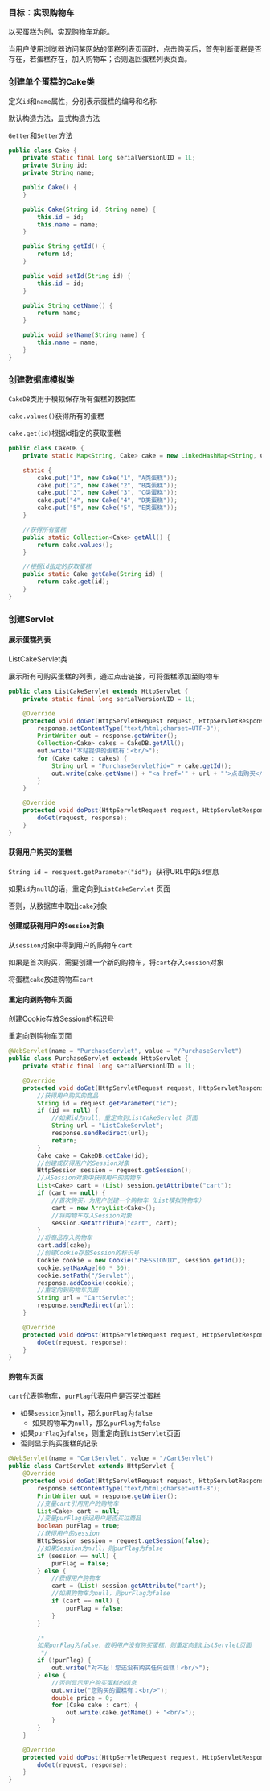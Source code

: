 ### 目标：实现购物车

以买蛋糕为例，实现购物车功能。

当用户使用浏览器访问某网站的蛋糕列表页面时，点击购买后，首先判断蛋糕是否存在，若蛋糕存在，加入购物车；否则返回蛋糕列表页面。

### 创建单个蛋糕的Cake类

定义`id`和`name`属性，分别表示蛋糕的编号和名称

默认构造方法，显式构造方法

`Getter`和`Setter`方法

```java
public class Cake {
    private static final Long serialVersionUID = 1L;
    private String id;
    private String name;

    public Cake() {
    }

    public Cake(String id, String name) {
        this.id = id;
        this.name = name;
    }

    public String getId() {
        return id;
    }

    public void setId(String id) {
        this.id = id;
    }

    public String getName() {
        return name;
    }

    public void setName(String name) {
        this.name = name;
    }
}
```

### 创建数据库模拟类

`CakeDB`类用于模拟保存所有蛋糕的数据库

`cake.values()`获得所有的蛋糕

`cake.get(id)`根据id指定的获取蛋糕

```java
public class CakeDB {
    private static Map<String, Cake> cake = new LinkedHashMap<String, Cake>();

    static {
        cake.put("1", new Cake("1", "A类蛋糕"));
        cake.put("2", new Cake("2", "B类蛋糕"));
        cake.put("3", new Cake("3", "C类蛋糕"));
        cake.put("4", new Cake("4", "D类蛋糕"));
        cake.put("5", new Cake("5", "E类蛋糕"));
    }

    //获得所有蛋糕
    public static Collection<Cake> getAll() {
        return cake.values();
    }

    //根据id指定的获取蛋糕
    public static Cake getCake(String id) {
        return cake.get(id);
    }
}
```

### 创建Servlet

#### 展示蛋糕列表

ListCakeServlet类

展示所有可购买蛋糕的列表，通过点击链接，可将蛋糕添加至购物车

```java
public class ListCakeServlet extends HttpServlet {
    private static final long serialVersionUID = 1L;

    @Override
    protected void doGet(HttpServletRequest request, HttpServletResponse response) throws ServletException, IOException {
        response.setContentType("text/html;charset=UTF-8");
        PrintWriter out = response.getWriter();
        Collection<Cake> cakes = CakeDB.getAll();
        out.write("本站提供的蛋糕有：<br/>");
        for (Cake cake : cakes) {
            String url = "PurchaseServlet?id=" + cake.getId();
            out.write(cake.getName() + "<a href='" + url + "'>点击购买</a><br/>");
        }
    }

    @Override
    protected void doPost(HttpServletRequest request, HttpServletResponse response) throws ServletException, IOException {
        doGet(request, response);
    }
}
```

#### 获得用户购买的蛋糕	

`String id = resquest.getParameter("id"); `获得URL中的`id`信息

如果`id`为`null`的话，重定向到`ListCakeServlet` 页面

否则，从数据库中取出`cake`对象

#### 创建或获得用户的`Session`对象

从`session`对象中得到用户的购物车`cart`

如果是首次购买，需要创建一个新的购物车，将`cart`存入`session`对象

将蛋糕`cake`放进购物车`cart`

#### 重定向到购物车页面

创建Cookie存放Session的标识号

重定向到购物车页面

```java
@WebServlet(name = "PurchaseServlet", value = "/PurchaseServlet")
public class PurchaseServlet extends HttpServlet {
    private static final long serialVersionUID = 1L;

    @Override
    protected void doGet(HttpServletRequest request, HttpServletResponse response) throws ServletException, IOException {
        //获得用户购买的商品
        String id = request.getParameter("id");
        if (id == null) {
            //如果id为null，重定向到ListCakeServlet 页面
            String url = "ListCakeServlet";
            response.sendRedirect(url);
            return;
        }
        Cake cake = CakeDB.getCake(id);
        //创建或获得用户的Session对象
        HttpSession session = request.getSession();
        //从Session对象中获得用户的购物车
        List<Cake> cart = (List) session.getAttribute("cart");
        if (cart == null) {
            //首次购买，为用户创建一个购物车（List模拟购物车）
            cart = new ArrayList<Cake>();
            //将购物车存入Session对象
            session.setAttribute("cart", cart);
        }
        //将商品存入购物车
        cart.add(cake);
        //创建Cookie存放Session的标识号
        Cookie cookie = new Cookie("JSESSIONID", session.getId());
        cookie.setMaxAge(60 * 30);
        cookie.setPath("/Servlet");
        response.addCookie(cookie);
        //重定向到购物车页面
        String url = "CartServlet";
        response.sendRedirect(url);
    }

    @Override
    protected void doPost(HttpServletRequest request, HttpServletResponse response) throws ServletException, IOException {
        doGet(request, response);
    }
}
```

####  购物车页面

`cart`代表购物车，`purFlag`代表用户是否买过蛋糕

- 如果`session`为`null`，那么`purFlag`为`false`
  - 如果购物车为`null`，那么`purFlag`为`false`
- 如果`purFlag`为`false`，则重定向到`ListServlet`页面
- 否则显示购买蛋糕的记录

```java
@WebServlet(name = "CartServlet", value = "/CartServlet")
public class CartServlet extends HttpServlet {
    @Override
    protected void doGet(HttpServletRequest request, HttpServletResponse response) throws ServletException, IOException {
        response.setContentType("text/html;charset=utf-8");
        PrintWriter out = response.getWriter();
        //变量cart引用用户的购物车
        List<Cake> cart = null;
        //变量purFlag标记用户是否买过商品
        boolean purFlag = true;
        //获得用户的session
        HttpSession session = request.getSession(false);
        //如果Session为null，则purFlag为false
        if (session == null) {
            purFlag = false;
        } else {
            //获得用户购物车
            cart = (List) session.getAttribute("cart");
            //如果购物车为null，则purFlag为false
            if (cart == null) {
                purFlag = false;
            }
        }

        /*
        如果purFlag为false，表明用户没有购买蛋糕，则重定向到ListServlet页面
         */
        if (!purFlag) {
            out.write("对不起！您还没有购买任何蛋糕！<br/>");
        } else {
            //否则显示用户购买蛋糕的信息
            out.write("您购买的蛋糕有：<br/>");
            double price = 0;
            for (Cake cake : cart) {
                out.write(cake.getName() + "<br/>");
            }
        }
    }

    @Override
    protected void doPost(HttpServletRequest request, HttpServletResponse response) throws ServletException, IOException {
        doGet(request, response);
    }
}
```



